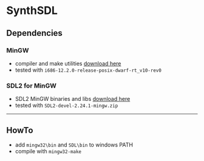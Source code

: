 # SynthSDL

## Dependencies

### MinGW 

- compiler and make utilities [download here](https://github.com/niXman/mingw-builds-binaries/releases)
- tested with `i686-12.2.0-release-posix-dwarf-rt_v10-rev0`

### SDL2 for MinGW

- SDL2 MinGW binaries and libs [download here](https://github.com/libsdl-org/SDL/releases)
- tested with `SDL2-devel-2.24.1-mingw.zip`

***

## HowTo
- add `mingw32\bin` and `SDL\bin` to windows PATH
- compile with `mingw32-make`